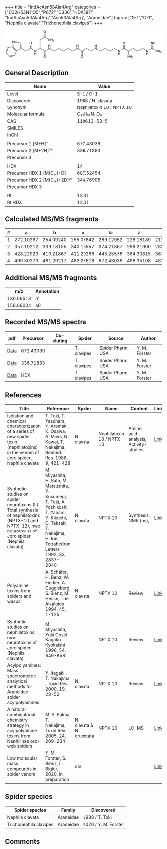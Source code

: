 +++
title = "IndAcAsn5ßAla4Arg"
categories = ["C32H53N11O5","P672","D336","HDX687",
"IndAcAsn5ßAla4Arg","Asn5ßAla4Arg",
"Araneidae"]
tags = ["S-1","C-1",
"Nephila clavata","Trichonephila clavipes"]
+++

![](/img/IndAcAsn5bAla4Arg.png)

## General Description

| Name                         | Value                     |
|------------------------------|---------------------------|
| Level                        | S-1 / C-1                       |
| Discovered                   | 1988 / N. clavata         |
| Synonym                      | Nephilatoxin 10 / NPTX 10 |
| Molecular formula            | C₃₂H₅₃N₁₁O₅               |
| CAS                          | 119613-53-5               |
| SMILES |   |
| InChI  |   |
|                              |                           |
| Precursor 1 [M+H]⁺           | 672.43039                 |
| Precursor 2 [M+2H]²⁺         | 336.71883                 |
| Precursor 3                  |                           |
|                              |                           |
| HDX                          | 14                        |
| Precursor HDX 1 [M(D₁₄)+D]⁺   | 687.52454                 |
| Precursor HDX 2 [M(D₁₄)+2D]²⁺ | 344.76905                 |
| Precursor HDX 3              |                           |
|                              |                           |
| Rt                           | 13.31                          |
| Rt HDX                       | 12.01                          |

## Calculated MS/MS fragments

| # | a         | b         | c         | ta        | z         | y         | tz        |
|---|-----------|-----------|-----------|-----------|-----------|-----------|-----------|
| 1 | 272.10297 | 254.09240 | 255.07642 | 289.12952 | 228.18189 | 211.15534 | 245.20844 |
| 2 | 357.19212 | 339.18155 | 340.16557 | 374.21867 | 299.21900 | 282.19245 | 316.24555 |
| 3 | 428.22923 | 410.21867 | 411.20268 | 445.25578 | 384.30815 | 367.28160 | 401.33470 |
| 4 | 499.30273 | 481.29217 | 482.27618 | 672.43039 | 498.35108 | 481.32453 | 515.37763 |

## Additional MS/MS fragments

| m/z       | Annotation |
|-----------|------------|
| 130.06513 | a'         |
| 158.06004 | a0         |

## Recorded MS/MS spectra

| pdf | Precursor | Co-eluting | Spider | Source | Author |
|-----|-----------|------------|--------|--------|--------|
| [Data](/pdf/N-clavipes/672_IndAcAsn5bAla4Arg_Nc.pdf) | 672.43039 |           | T. clavipes| Spider Pharm, USA | Y. M. Forster |
| [Data](/pdf/N-clavipes/672_IndAcAsn5bAla4Arg_Nc_2.pdf) | 336.71883 |           | T. clavipes| Spider Pharm, USA | Y. M. Forster |
| [Data](/pdf/N-clavipes/672_IndAcAsn5bAla4Arg_Nc_HDX.pdf) | HDX |           | T. clavipes| Spider Pharm, USA | Y. M. Forster |

## References

| Title                                                                                                                                                  | Reference                                                                                                                                                                   | Spider                    | Name                      | Content                               | Link                                                                                                   |
|--------------------------------------------------------------------------------------------------------------------------------------------------------|-----------------------------------------------------------------------------------------------------------------------------------------------------------------------------|---------------------------|---------------------------|---------------------------------------|--------------------------------------------------------------------------------------------------------|
| Isolation and chemical characterization of a series of new spider toxin (nephilatoxins) in the venom of Joro spider, Nephila clavata                   | T. Toki, T. Yasuhara, Y. Aramaki, K. Osawa, A. Miwa, N. Kawai, T. Nakajima, Biomed. Res. 1988, 9, 421-428                                                                   | N. clavata                | Nephilatoxin 10 / NPTX 10 | Amino acid analysis, Activity-studies | [Link](https://www.jstage.jst.go.jp/article/biomedres/9/6/9_421/_article)                              |
| Synthetic studies on spider neurotoxins (II): Total synthesis of nephilatoxins (NPTX-10 and NPTX-12), nwe neurotoxins of Joro spider (Nephila clavata) | M. Miyashita, H. Sato, M. Matsushita, Y. Kusumegi, T. Toki, A. Yoshikoshi, T. Yanami, Y. Kikuchi, C. Taksaki, T. Nakajima, H. Irie, Tetrahedron Letters 1992, 33, 2837-2840 | N. clavata                | NPTX 10                   | Synthesis, NMR (ns),                  | [Link](https://www.sciencedirect.com/science/article/pii/S0040403900788733)                            |
| Polyamine toxins from spiders and wasps                                                                                                                | A. Schäfer, H. Benz, W. Fiedler, A. Guggisberg, S. Bienz, M. Hesse, The Alkaloids 1994, 45, 1-125                                                                           | N. clavata                | NPTX 10                   | Review                                | [Link](https://www.sciencedirect.com/science/article/pii/S009995980860276X)                            |
| Synthetic studies on nephilatoxins, new neurotoxins of Joro spider (Nephila clavata)                                                                   | M. Miyashita, Yuki Gosei Kagaku Kyokaishi 1996, 54, 846-858                                                                                                                 |                           | NPTX 10                   | Review                                | [Link](https://www.jstage.jst.go.jp/article/yukigoseikyokaishi1943/54/10/54_10_846/_article/-char/ja/) |
| Acylpolyamines: Mass spectrometric analytical methods for Araneidae spider acylpolyamines                                                              | Y. Itagaki , T. Nakajima , Toxin Rev. 2000, 19, 23-52                                                                                                                       | N. clavata                | NPTX 10                   | Review                                | [Link](https://www.tandfonline.com/doi/abs/10.1081/TXR-100100314)                                      |
| A natural combinatorial chemistry strategy in acylpolyamine toxins from Nephilinae orb-web spiders                                                     | M. S. Palma, T. Nakajima, Toxin Rev. 2005, 24, 209-234                                                                                                                      | N. clavata & N. cruentata | NPTX 10                   | LC-MS                                 | [Link](https://www.tandfonline.com/doi/abs/10.1081/TXR-200057857)                                      |
| Low molecular mass compounds in spider venom      | Y. M. Forster, S. Bienz, L. Bigler, 2020, in preparation          | div.       |   |   | [Link](unknown) |

## Spider species

| Spider species  | Family    | Discovered     |
|-----------------|-----------|----------------|
| Nephila clavata | Araneidae | 1988 / T. Toki |
| Trichonephila clavipes | Araneidae | 2020 / Y. M. Forster |

## Comments